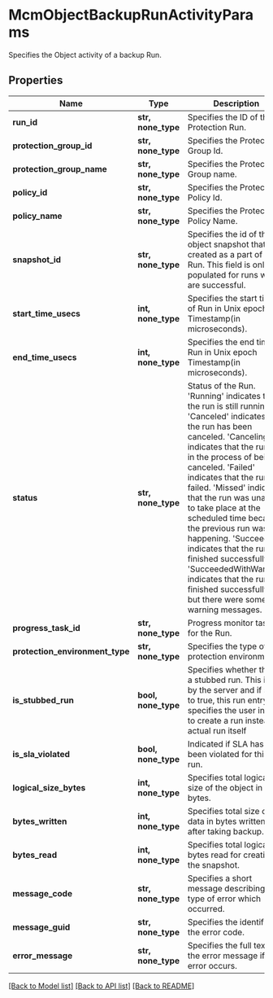 # McmObjectBackupRunActivityParams

Specifies the Object activity of a backup Run.

## Properties
Name | Type | Description | Notes
------------ | ------------- | ------------- | -------------
**run_id** | **str, none_type** | Specifies the ID of the Protection Run. | [optional] 
**protection_group_id** | **str, none_type** | Specifies the Protection Group Id. | [optional] 
**protection_group_name** | **str, none_type** | Specifies the Protection Group name. | [optional] 
**policy_id** | **str, none_type** | Specifies the Protection Policy Id. | [optional] 
**policy_name** | **str, none_type** | Specifies the Protection Policy Name. | [optional] 
**snapshot_id** | **str, none_type** | Specifies the id of the object snapshot that is created as a part of this Run. This field is only populated for runs which are successful. | [optional] 
**start_time_usecs** | **int, none_type** | Specifies the start time of Run in Unix epoch Timestamp(in microseconds). | [optional] 
**end_time_usecs** | **int, none_type** | Specifies the end time of Run in Unix epoch Timestamp(in microseconds). | [optional] 
**status** | **str, none_type** | Status of the Run. &#39;Running&#39; indicates that the run is still running. &#39;Canceled&#39; indicates that the run has been canceled. &#39;Canceling&#39; indicates that the run is in the process of being canceled. &#39;Failed&#39; indicates that the run has failed. &#39;Missed&#39; indicates that the run was unable to take place at the scheduled time because the previous run was still happening. &#39;Succeeded&#39; indicates that the run has finished successfully. &#39;SucceededWithWarning&#39; indicates that the run finished successfully, but there were some warning messages. | [optional] 
**progress_task_id** | **str, none_type** | Progress monitor task id for the Run. | [optional] 
**protection_environment_type** | **str, none_type** | Specifies the type of protection environment. | [optional] 
**is_stubbed_run** | **bool, none_type** | Specifies whether this is a stubbed run. This is set by the server and if set to true, this run entry specifies the user intent to create a run instead of actual run itself | [optional] 
**is_sla_violated** | **bool, none_type** | Indicated if SLA has been violated for this run. | [optional] 
**logical_size_bytes** | **int, none_type** | Specifies total logical size of the object in bytes. | [optional] 
**bytes_written** | **int, none_type** | Specifies total size of data in bytes written after taking backup. | [optional] 
**bytes_read** | **int, none_type** | Specifies total logical bytes read for creating the snapshot. | [optional] 
**message_code** | **str, none_type** | Specifies a short message describing the type of error which occurred. | [optional] 
**message_guid** | **str, none_type** | Specifies the identifier of the error code. | [optional] 
**error_message** | **str, none_type** | Specifies the full text of the error message if any error occurs. | [optional] 

[[Back to Model list]](../README.md#documentation-for-models) [[Back to API list]](../README.md#documentation-for-api-endpoints) [[Back to README]](../README.md)


